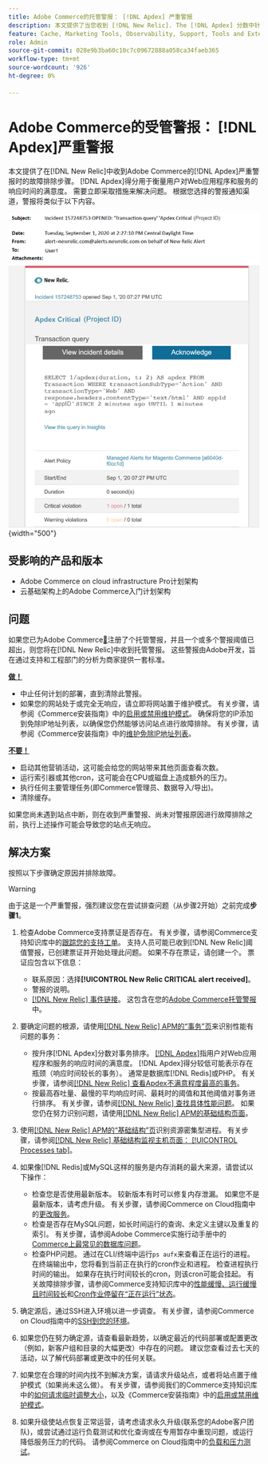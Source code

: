 ```yaml
---
title: Adobe Commerce的托管警报： [!DNL Apdex] 严重警报
description: 本文提供了当您收到 [!DNL New Relic]. The [!DNL Apdex] 分数中针对Adobe Commerce的 [!DNL Apdex] 严重警报时，用于衡量用户对Web应用程序和服务的响应时间的满意度的故障排除步骤。 需要立即采取措施来解决问题。
feature: Cache, Marketing Tools, Observability, Support, Tools and External Services
role: Admin
source-git-commit: 028e9b3ba60c10c7c09672888a058ca34faeb365
workflow-type: tm+mt
source-wordcount: '926'
ht-degree: 0%

---
```


# Adobe Commerce的受管警报： [!DNL Apdex]严重警报

本文提供了在[!DNL New Relic]中收到Adobe Commerce的[!DNL Apdex]严重警报时的故障排除步骤。 [!DNL Apdex]得分用于衡量用户对Web应用程序和服务的响应时间的满意度。 需要立即采取措施来解决问题。 根据您选择的警报通知渠道，警报将类似于以下内容。

![apdex严重警报](../../assets/managed-alerts/apdex-critical-magento-managed.png){width="500"}

## 受影响的产品和版本

* Adobe Commerce on cloud infrastructure Pro计划架构
* 云基础架构上的Adobe Commerce入门计划架构

## 问题

如果您已为Adobe Commerce[&#128279;](managed-alerts-for-magento-commerce.md)注册了个托管警报，并且一个或多个警报阈值已超出，则您将在[!DNL New Relic]中收到托管警报。 这些警报由Adobe开发，旨在通过支持和工程部门的分析为商家提供一套标准。

<u> **做！** </u>

* 中止任何计划的部署，直到清除此警报。
* 如果您的网站处于或完全无响应，请立即将网站置于维护模式。 有关步骤，请参阅《Commerce安装指南》中的[启用或禁用维护模式](https://experienceleague.adobe.com/en/docs/commerce-operations/installation-guide/tutorials/maintenance-mode)。 确保将您的IP添加到免除IP地址列表，以确保您仍然能够访问站点进行故障排除。 有关步骤，请参阅《Commerce安装指南》中的[维护免除IP地址列表](https://experienceleague.adobe.com/en/docs/commerce-operations/installation-guide/tutorials/maintenance-mode#maintain-the-list-of-exempt-ip-addresses)。

<u>**不要！**</u>

* 启动其他营销活动，这可能会给您的网站带来其他页面查看次数。
* 运行索引器或其他cron，这可能会在CPU或磁盘上造成额外的压力。
* 执行任何主要管理任务(即Commerce管理员、数据导入/导出)。
* 清除缓存。

如果您尚未遇到站点中断，则在收到严重警报、尚未对警报原因进行故障排除之前，执行上述操作可能会导致您的站点无响应。

## 解决方案

按照以下步骤确定原因并排除故障。

>[!WARNING]
>
>由于这是一个严重警报，强烈建议您在尝试排查问题（从步骤2开始）之前完成&#x200B;**步骤1**。

1. 检查Adobe Commerce支持票证是否存在。 有关步骤，请参阅Commerce支持知识库中的[跟踪您的支持工单](https://experienceleague.adobe.com/en/docs/commerce-knowledge-base/kb/help-center-guide/magento-help-center-user-guide#track-support-case)。 支持人员可能已收到[!DNL New Relic]阈值警报，已创建票证并开始处理此问题。 如果不存在票证，请创建一个。 票证应包含以下信息：
   * 联系原因：选择&#x200B;**[!UICONTROL New Relic CRITICAL alert received]**。
   * 警报的说明。
   * [[!DNL New Relic] 事件链接](https://docs.newrelic.com/docs/alerts-applied-intelligence/new-relic-alerts/alert-incidents/view-violation-event-details-incidents)。 这包含在您的[Adobe Commerce托管警报](managed-alerts-for-magento-commerce.md)中。
1. 要确定问题的根源，请使用[[!DNL New Relic] APM的“事务”页](https://docs.newrelic.com/docs/apm/applications-menu/monitoring/transactions-page-find-specific-performance-problems)来识别性能有问题的事务：
   * 按升序[!DNL Apdex]分数对事务排序。 [[!DNL Apdex]](https://docs.newrelic.com/docs/apm/new-relic-apm/apdex/apdex-measure-user-satisfaction)指用户对Web应用程序和服务的响应时间的满意度。 [!DNL Apdex]得分较低可能表示存在瓶颈（响应时间较长的事务）。 通常是数据库[!DNL Redis]或PHP。 有关步骤，请参阅[[!DNL New Relic] 查看Apdex不满意程度最高的事务](https://docs.newrelic.com/docs/apm/new-relic-apm/apdex/apdex-measure-user-satisfaction/#dissatisfaction)。
   * 按最高吞吐量、最慢的平均响应时间、最耗时的阈值和其他阈值对事务进行排序。 有关步骤，请参阅[[!DNL New Relic] 查找具体性能问题](https://docs.newrelic.com/docs/apm/applications-menu/monitoring/transactions-page-find-specific-performance-problems)。 如果您仍在努力识别问题，请使用[[!DNL New Relic] APM的基础结构页面](https://docs.newrelic.com/docs/infrastructure/infrastructure-ui-pages/infra-hosts-ui-page/)。
1. 使用[[!DNL New Relic] APM的“基础结构”页](https://docs.newrelic.com/docs/infrastructure/infrastructure-ui-pages/infra-hosts-ui-page/)识别资源密集型进程。 有关步骤，请参阅[[!DNL New Relic] 基础结构监视主机页面： [!UICONTROL Processes tab]](https://docs.newrelic.com/docs/infrastructure/infrastructure-ui-pages/infra-hosts-ui-page/#processes)。
1. 如果像[!DNL Redis]或MySQL这样的服务是内存消耗的最大来源，请尝试以下操作：
   * 检查您是否使用最新版本。 较新版本有时可以修复内存泄漏。 如果您不是最新版本，请考虑升级。 有关步骤，请参阅Commerce on Cloud指南中的[更改服务](https://experienceleague.adobe.com/docs/commerce-cloud-service/user-guide/configure/service/services-yaml.html)。
   * 检查是否存在MySQL问题，如长时间运行的查询、未定义主键以及重复的索引。 有关步骤，请参阅Adobe Commerce实施行动手册中的[Commerce上最常见的数据库问题](https://experienceleague.adobe.com/docs/commerce-operations/implementation-playbook/best-practices/maintenance/resolve-database-performance-issues.html)。
   * 检查PHP问题。 通过在CLI/终端中运行`ps aufx`来查看正在运行的进程。 在终端输出中，您将看到当前正在执行的cron作业和进程。 检查进程执行时间的输出。 如果存在执行时间较长的cron，则该cron可能会挂起。 有关故障排除步骤，请参阅Commerce支持知识库中的[性能缓慢、运行缓慢且时间较长](https://experienceleague.adobe.com/en/docs/commerce-knowledge-base/kb/troubleshooting/miscellaneous/slow-performance-slow-and-long-running-crons)和[Cron作业停留在“正在运行”状态](https://experienceleague.adobe.com/en/docs/commerce-knowledge-base/kb/troubleshooting/miscellaneous/cron-job-is-stuck-in-running-status)。

1. 确定源后，通过SSH进入环境以进一步调查。 有关步骤，请参阅Commerce on Cloud指南中的[SSH到您的环境](https://experienceleague.adobe.com/en/docs/commerce-cloud-service/user-guide/develop/secure-connections#ssh)。
1. 如果您仍在努力确定源，请查看最新趋势，以确定最近的代码部署或配置更改（例如，新客户组和目录的大幅更改）中存在的问题。 建议您查看过去七天的活动，以了解代码部署或更改中的任何关联。
1. 如果您在合理的时间内找不到解决方案，请请求升级站点，或者将站点置于维护模式（如果尚未这么做）。 有关步骤，请参阅我们的Commerce支持知识库中的[如何请求临时调整大小](https://experienceleague.adobe.com/en/docs/commerce-knowledge-base/kb/how-to/how-to-request-temporary-magento-upsize)，以及《Commerce安装指南》中的[启用或禁用维护模式](https://experienceleague.adobe.com/en/docs/commerce-operations/installation-guide/tutorials/maintenance-mode)。
1. 如果升级使站点恢复正常运营，请考虑请求永久升级(联系您的Adobe客户团队)，或尝试通过运行负载测试和优化查询或在专用暂存中重现问题，或运行降低服务压力的代码。 请参阅Commerce on Cloud指南中的[负载和压力测试](https://experienceleague.adobe.com/en/docs/commerce-cloud-service/user-guide/develop/test/staging-and-production#load-and-stress-testing)。
